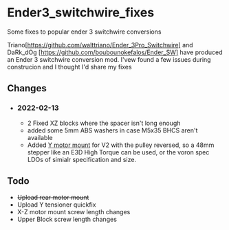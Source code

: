# Ender3_switchwire_fixes
 Some fixes to popular ender 3 switchwire conversions

 Triano[https://github.com/walttriano/Ender_3Pro_Switchwire] and DaRk_dOg [https://github.com/boubounokefalos/Ender_SW] have produced an Ender 3 switchwire conversion mod. I'vew found a few issues during construcion and I thought I'd share my fixes

## Changes
- ### 2022-02-13
  - 2 Fixed XZ blocks where the spacer isn't long enough
  - added some 5mm ABS washers in case M5x35 BHCS aren't available
  - Added [Y motor mount](Y-Axis_2022-Feb-12_03-43-32AM-000_CustomizedView12767374662.jpg) for V2 with the pulley reversed, so a 48mm stepper like an E3D High Torque can be used, or the voron spec LDOs of simialr specification and size. 

## Todo
- ~~Upload rear motor mount~~
- Upload Y tensioner quickfix
- X-Z motor mount screw length changes
- Upper Block screw length changes